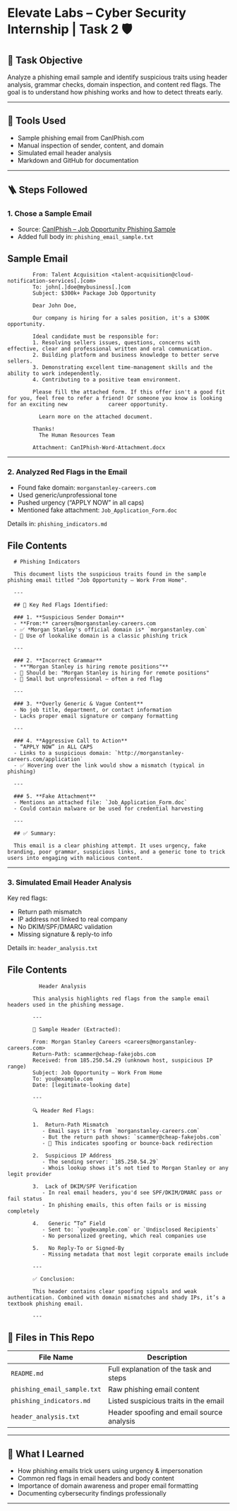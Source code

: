 # Elevate Labs – Cyber Security Internship | Task 2 🛡️

## 🎯 Task Objective

Analyze a phishing email sample and identify suspicious traits using header analysis, grammar checks, domain inspection, and content red flags. The goal is to understand how phishing works and how to detect threats early.

---

## 🧰 Tools Used

- Sample phishing email from CanIPhish.com
- Manual inspection of sender, content, and domain
- Simulated email header analysis
- Markdown and GitHub for documentation

---

## 🪜 Steps Followed

### 1. Chose a Sample Email

- Source: [CanIPhish – Job Opportunity Phishing Sample](https://caniphish.com/email-phishing-simulator?email=Job-Opportunity)
- Added full body in: `phishing_email_sample.txt`

## Sample Email 
            From: Talent Acquisition <talent-acquisition@cloud-notification-services[.]com>
            To: john[.]doe@mybusiness[.]com
            Subject: $300k+ Package Job Opportunity
            
            Dear John Doe,
            
            Our company is hiring for a sales position, it's a $300K opportunity.
            
            Ideal candidate must be responsible for:
            1. Resolving sellers issues, questions, concerns with effective, clear and professional written and oral communication.
            2. Building platform and business knowledge to better serve sellers.
            3. Demonstrating excellent time-management skills and the ability to work independently.
            4. Contributing to a positive team environment.
            
            Please fill the attached form. If this offer isn't a good fit for you, feel free to refer a friend! Or someone you know is looking for an exciting new             career opportunity.
            
              Learn more on the attached document.
            
            Thanks!  
              The Human Resources Team
            
            Attachment: CanIPhish-Word-Attachment.docx
            
               

---

### 2. Analyzed Red Flags in the Email

- Found fake domain: `morganstanley-careers.com`
- Used generic/unprofessional tone
- Pushed urgency (“APPLY NOW” in all caps)
- Mentioned fake attachment: `Job_Application_Form.doc`

Details in: `phishing_indicators.md`

## File Contents

      # Phishing Indicators 
      
      This document lists the suspicious traits found in the sample phishing email titled "Job Opportunity – Work From Home".
      
      ---
      
      ## 📌 Key Red Flags Identified:
      
      ### 1. **Suspicious Sender Domain**
      - **From:** careers@morganstanley-careers.com
      - ✅ *Morgan Stanley's official domain is* `morganstanley.com`
      - 🚩 Use of lookalike domain is a classic phishing trick
      
      ---
      
      ### 2. **Incorrect Grammar**
      - **"Morgan Stanley is hiring remote positions"**
      - 🔁 Should be: "Morgan Stanley is hiring for remote positions"
      - 🧠 Small but unprofessional — often a red flag
      
      ---
      
      ### 3. **Overly Generic & Vague Content**
      - No job title, department, or contact information
      - Lacks proper email signature or company formatting
      
      ---
      
      ### 4. **Aggressive Call to Action**
      - “APPLY NOW” in ALL CAPS
      - Links to a suspicious domain: `http://morganstanley-careers.com/application`
      - ✅ Hovering over the link would show a mismatch (typical in phishing)
      
      ---
      
      ### 5. **Fake Attachment**
      - Mentions an attached file: `Job_Application_Form.doc`
      - Could contain malware or be used for credential harvesting
      
      ---
      
      ## ✅ Summary:
      
      This email is a clear phishing attempt. It uses urgency, fake branding, poor grammar, suspicious links, and a generic tone to trick users into engaging with malicious content.


---

### 3. Simulated Email Header Analysis

Key red flags:
- Return path mismatch
- IP address not linked to real company
- No DKIM/SPF/DMARC validation
- Missing signature & reply-to info

Details in: `header_analysis.txt`

## File Contents
              Header Analysis 
            
            This analysis highlights red flags from the sample email headers used in the phishing message.
            
            ---
            
            📧 Sample Header (Extracted):
            
            From: Morgan Stanley Careers <careers@morganstanley-careers.com>  
            Return-Path: scammer@cheap-fakejobs.com  
            Received: from 185.250.54.29 (unknown host, suspicious IP range)  
            Subject: Job Opportunity – Work From Home  
            To: you@example.com  
            Date: [legitimate-looking date]
            
            ---
            
            🔍 Header Red Flags:
            
            1.  Return-Path Mismatch
               - Email says it's from `morganstanley-careers.com`
               - But the return path shows: `scammer@cheap-fakejobs.com`
               - 🚩 This indicates spoofing or bounce-back redirection
            
            2.  Suspicious IP Address
               - The sending server: `185.250.54.29`
               - Whois lookup shows it’s not tied to Morgan Stanley or any legit provider
            
            3.  Lack of DKIM/SPF Verification
               - In real email headers, you'd see SPF/DKIM/DMARC pass or fail status
               - In phishing emails, this often fails or is missing completely
            
            4.   Generic “To” Field
               - Sent to: `you@example.com` or `Undisclosed Recipients`
               - No personalized greeting, which real companies use
            
            5.   No Reply-To or Signed-By
               - Missing metadata that most legit corporate emails include
            
            ---
            
            ✅ Conclusion:
            
            This header contains clear spoofing signals and weak authentication. Combined with domain mismatches and shady IPs, it’s a textbook phishing email.
            
            ---

## 📁 Files in This Repo

| File Name                 | Description                                               |
|---------------------------|-----------------------------------------------------------|
| `README.md`               | Full explanation of the task and steps                    |
| `phishing_email_sample.txt` | Raw phishing email content                              |
| `phishing_indicators.md` | Listed suspicious traits in the email                     |
| `header_analysis.txt`     | Header spoofing and email source analysis                 |

---

## 🧠 What I Learned

- How phishing emails trick users using urgency & impersonation  
- Common red flags in email headers and body content  
- Importance of domain awareness and proper email formatting  
- Documenting cybersecurity findings professionally

---

